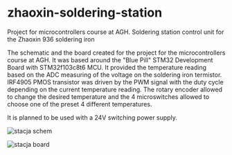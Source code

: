 # zhaoxin-soldering-station
Project for microcontrollers course at AGH. Soldering station control unit for the Zhaoxin 936 soldering iron


The schematic and the board created for the project for the microcontrollers course at AGH. 
It was based around the "Blue Pill" STM32 Development Board with STM32f103c8t6 MCU. It provided the temperature reading based on the ADC measuring of the voltage on the soldering iron termistor. IRF4905 PMOS transistor was driven by the PWM signal with the duty cycle depending on the current temperature reading. The rotary encoder allowed to change the desired temperature and the 4 microswitches allowed to choose one of the preset 4 different temperatures.

It is planned to be used with a 24V switching power supply.

![stacja schem](https://user-images.githubusercontent.com/47760713/53008008-b4f0be80-3438-11e9-8bb2-147e5deb2065.png)

![stacja board](https://user-images.githubusercontent.com/47760713/53008007-b4582800-3438-11e9-8ad9-ceec06772020.png)
